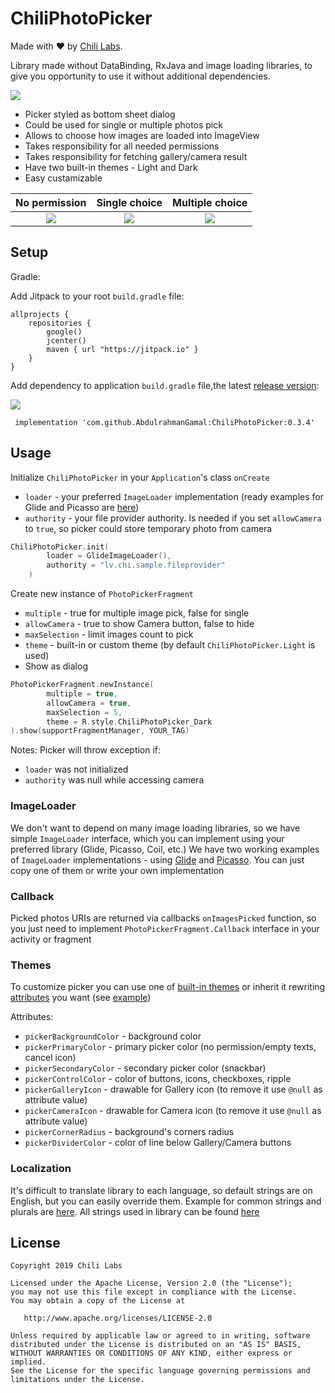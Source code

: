 # ChiliPhotoPicker

Made with ❤️ by [Chili Labs](https://chililabs.io).

Library made without DataBinding, RxJava and image loading libraries, to give you opportunity to use it without additional dependencies.

![](images/example.gif)

- Picker styled as bottom sheet dialog
- Could be used for single or multiple photos pick
- Allows to choose how images are loaded into ImageView
- Takes responsibility for all needed permissions
- Takes responsibility for fetching gallery/camera result
- Have two built-in themes - Light and Dark
- Easy custamizable


| No permission                   | Single choice                      | Multiple choice                   |
|:-------------------------------:|:----------------------------------:|:---------------------------------:|
|![](images/screen_permission.png)| ![](images/screen_single.png)      | ![](images/screen_multiple.png)   |

## Setup

Gradle:

Add Jitpack to your root `build.gradle` file:

```
allprojects {
    repositories {
        google()
        jcenter()
        maven { url "https://jitpack.io" }
    }
}
```

Add dependency to application `build.gradle` file,the latest [release version](https://github.com/ChiliLabs/ChiliPhotoPicker/releases):

[![](https://jitpack.io/v/ChiliLabs/ChiliPhotoPicker.svg)](https://jitpack.io/#ChiliLabs/ChiliPhotoPicker)

```
 implementation 'com.github.AbdulrahmanGamal:ChiliPhotoPicker:0.3.4'
```

## Usage

Initialize `ChiliPhotoPicker` in your `Application`'s class `onCreate`
- `loader` - your preferred `ImageLoader` implementation (ready examples for Glide and Picasso are [here](https://github.com/ChiliLabs/ChiliPhotoPicker/tree/master/sample/src/main/java/lv/chi/chiliphotopicker/loaders))
- `authority` - your file provider authority. Is needed if you set `allowCamera` to `true`, so picker could store temporary photo from camera

``` kotlin
ChiliPhotoPicker.init(
        loader = GlideImageLoader(),
        authority = "lv.chi.sample.fileprovider"
    )
```

Create new instance of `PhotoPickerFragment`
- `multiple` - true for multiple image pick, false for single
- `allowCamera` - true to show Camera button, false to hide
- `maxSelection` - limit images count to pick
- `theme` - built-in or custom theme (by default `ChiliPhotoPicker.Light` is used)
- Show as dialog

``` kotlin
PhotoPickerFragment.newInstance(
        multiple = true, 
        allowCamera = true,
        maxSelection = 5,
        theme = R.style.ChiliPhotoPicker_Dark
).show(supportFragmentManager, YOUR_TAG)
```
Notes:
Picker will throw exception if:
- `loader` was not initialized
- `authority` was null while accessing camera

### ImageLoader

We don't want to depend on many image loading libraries, so we have simple `ImageLoader` interface, which you can implement using your preferred library (Glide, Picasso, Coil, etc.)
We have two working examples of `ImageLoader` implementations - using [Glide](https://github.com/ChiliLabs/ChiliPhotoPicker/blob/master/sample/src/main/java/lv/chi/chiliphotopicker/loaders/GlideImageLoader.kt) and [Picasso](https://github.com/ChiliLabs/ChiliPhotoPicker/blob/master/sample/src/main/java/lv/chi/chiliphotopicker/loaders/PicassoImageLoader.kt). You can just copy one of them or write your own implementation

### Callback

Picked photos URIs are returned via callbacks `onImagesPicked` function, so you just need to implement `PhotoPickerFragment.Callback` interface in your activity or fragment

### Themes

To customize picker you can use one of [built-in themes](https://github.com/ChiliLabs/ChiliPhotoPicker/blob/master/photopicker/src/main/res/values/themes.xml) or inherit it rewriting [attributes](https://github.com/ChiliLabs/ChiliPhotoPicker/blob/master/photopicker/src/main/res/values/attrs.xml) you want (see [example](https://github.com/ChiliLabs/ChiliPhotoPicker/blob/master/sample/src/main/res/values/styles.xml))

Attributes:
- `pickerBackgroundColor` - background color
- `pickerPrimaryColor` - primary picker color (no permission/empty texts, cancel icon)
- `pickerSecondaryColor` - secondary picker color (snackbar)
- `pickerControlColor` - color of buttons, icons, checkboxes, ripple
- `pickerGalleryIcon` - drawable for Gallery icon (to remove it use `@null` as attribute value)
- `pickerCameraIcon` - drawable for Camera icon (to remove it use `@null` as attribute value)
- `pickerCornerRadius` - background's corners radius
- `pickerDividerColor` - color of line below Gallery/Camera buttons

### Localization

It's difficult to translate library to each language, so default strings are on English, but you can easily override them. Example for common strings and plurals are [here](https://github.com/ChiliLabs/ChiliPhotoPicker/blob/master/sample/src/main/res/values/strings.xml). All strings used in library can be found [here](https://github.com/ChiliLabs/ChiliPhotoPicker/blob/master/photopicker/src/main/res/values/strings.xml)

## License

```
Copyright 2019 Chili Labs

Licensed under the Apache License, Version 2.0 (the "License");
you may not use this file except in compliance with the License.
You may obtain a copy of the License at

   http://www.apache.org/licenses/LICENSE-2.0

Unless required by applicable law or agreed to in writing, software
distributed under the License is distributed on an "AS IS" BASIS,
WITHOUT WARRANTIES OR CONDITIONS OF ANY KIND, either express or implied.
See the License for the specific language governing permissions and
limitations under the License.
```
